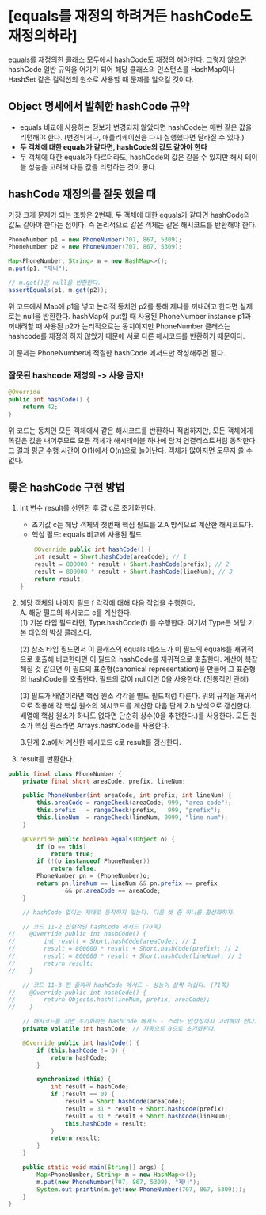 # [equals를 재정의 하려거든 hashCode도 재정의하라]

equals를 재정의한 클래스 모두에서 hashCode도 재정의 해야한다.
그렇지 않으면 hashCode 일반 규약을 어기기 되어 해당 클래스의 인스턴스를 HashMap이나 HashSet 같은 컬렉션의 원소로 사용할 때 문제를 일으킬 것이다. 

## Object 명세에서 발췌한 hashCode 규약
* equals 비교에 사용하는 정보가 변경되지 않았다면 hashCode는 매번 같은 값을 리턴해야 한다.
 (변경되거나, 애플리케이션을 다시 실행했다면 달라질 수 있다.)
* **두 객체에 대한 equals가 같다면, hashCode의 값도 같아야 한다**
* 두 객체에 대한 equals가 다르더라도, hashCode의 값은 같을 수 있지만 해시 테이블 성능을 고려해 다른 값을 리턴하는 것이 좋다.

## hashCode 재정의를 잘못 했을 때
가장 크게 문제가 되는 조항은 2번째, 두 객체에 대한 equals가 같다면 hashCode의 값도 같아야 한다는 점이다.
즉 논리적으로 같은 객체는 같은 해시코드를 반환해야 한다.

```JAVA
PhoneNumber p1 = new PhoneNumber(707, 867, 5309);
PhoneNumber p2 = new PhoneNumber(707, 867, 5309);

Map<PhoneNumber, String> m = new HashMap<>();
m.put(p1, "제니");

// m.get()은 null을 반환한다.
assertEquals(p1, m.get(p2));
```
위 코드에서 Map에 p1을 넣고 논리적 동치인 p2를 통해 제니를 꺼내려고 한다면 실제로는 null을 반환한다.
hashMap에 put할 때 사용된 PhoneNumber instance p1과 꺼내려할 때 사용된 p2가 논리적으로는 동치이지만
PhoneNumber 클래스는 hashcode를 재정의 하지 않았기 때문에 서로 다른 해시코드를 반환하기 때문이다.

이 문제는 PhoneNumber에 적절한 hashCode 메서드만 작성해주면 된다.

### 잘못된 hashcode 재정의 -> 사용 금지!
```JAVA
@Override
public int hashCode() {
    return 42;
}
```
위 코드는 동치인 모든 객체에서 같은 해시코드를 반환하니 적법하지만,
모든 객체에게 똑같은 값을 내어주므로 모든 객체가 해시테이블 하나에 담겨 연결리스트처럼 동작한다.
그 결과 평균 수행 시간이 O(1)에서 O(n)으로 늘어난다. 객체가 많아지면 도무지 쓸 수 없다.

## 좋은 hashCode 구현 방법
1. int 변수 result를 선언한 후 값 c로 초기화한다.
    * 초기값 c는 해당 객체의 첫번째 핵심 필드를 2.A 방식으로 계산한 해시코드다.
    * 핵심 필드: equals 비교에 사용된 필드

    ```JAVA
        @Override public int hashCode() {
        int result = Short.hashCode(areaCode); // 1
        result = 800000 * result + Short.hashCode(prefix); // 2
        result = 800000 * result + Short.hashCode(lineNum); // 3
        return result;
    }
    ```
2. 해당 객체의 나머지 필드 f 각각에 대해 다음 작업을 수행한다.  
    A. 해당 필드의 해시코드 c를 계산한다.  
    (1) 기본 타입 필드라면, Type.hashCode(f) 를 수행한다. 
    여기서 Type은 해당 기본 타입의 박싱 클래스다.

    (2) 참조 타입 필드면서 이 클래스의 equals 메소드가 이 필드의 equals를 재귀적으로 호출해 비교한다면 
    이 필드의 hashCode를 재귀적으로 호출한다. 계산이 복잡해질 것 같으면 이 필드의 
    표준형(canonical representation)을 만들어 그 표준형의 hashCode를 호출한다.
    필드의 값이 null이면 0을 사용한다. (전통적인 관례)

    (3) 필드가 배열이라면 핵심 원소 각각을 별도 필드처럼 다룬다. 
    위의 규칙을 재귀적으로 적용해 각 핵심 원소의 해시코드를 계산한 다음 단계 2.b 방식으로 갱신한다.
    배열에 핵심 원소가 하나도 없다면 단순히 상수(0을 추천한다.)를 사용한다. 
    모든 원소가 핵심 원소라면 Arrays.hashCode를 사용한다. 

    B.단계 2.a에서 계산한 해시코드 c로 result를 갱신한다.
3. result를 반환한다.



```JAVA
public final class PhoneNumber {
    private final short areaCode, prefix, lineNum;

    public PhoneNumber(int areaCode, int prefix, int lineNum) {
        this.areaCode = rangeCheck(areaCode, 999, "area code");
        this.prefix   = rangeCheck(prefix,   999, "prefix");
        this.lineNum  = rangeCheck(lineNum, 9999, "line num");
    }

    @Override public boolean equals(Object o) {
        if (o == this)
            return true;
        if (!(o instanceof PhoneNumber))
            return false;
        PhoneNumber pn = (PhoneNumber)o;
        return pn.lineNum == lineNum && pn.prefix == prefix
                && pn.areaCode == areaCode;
    }

    // hashCode 없이는 제대로 동작하지 않는다. 다음 셋 중 하나를 활성화하자.

    // 코드 11-2 전형적인 hashCode 메서드 (70쪽)
//    @Override public int hashCode() {
//        int result = Short.hashCode(areaCode); // 1
//        result = 800000 * result + Short.hashCode(prefix); // 2
//        result = 800000 * result + Short.hashCode(lineNum); // 3
//        return result;
//    }

    // 코드 11-3 한 줄짜리 hashCode 메서드 - 성능이 살짝 아쉽다. (71쪽)
//    @Override public int hashCode() {
//        return Objects.hash(lineNum, prefix, areaCode);
//    }

    // 해시코드를 지연 초기화하는 hashCode 메서드 - 스레드 안정성까지 고려해야 한다. (71쪽)
    private volatile int hashCode; // 자동으로 0으로 초기화된다.

    @Override public int hashCode() {
        if (this.hashCode != 0) {
            return hashCode;
        }

        synchronized (this) {
            int result = hashCode;
            if (result == 0) {
                result = Short.hashCode(areaCode);
                result = 31 * result + Short.hashCode(prefix);
                result = 31 * result + Short.hashCode(lineNum);
                this.hashCode = result;
            }
            return result;
        }
    }

    public static void main(String[] args) {
        Map<PhoneNumber, String> m = new HashMap<>();
        m.put(new PhoneNumber(707, 867, 5309), "제니");
        System.out.println(m.get(new PhoneNumber(707, 867, 5309)));
    }
}